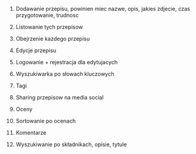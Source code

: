 1. Dodawanie przepisu, powinien miec nazwe, opis, jakies zdjecie, czas przygotowanie, trudnosc
2. Listowanie tych przepisow
3. Obejrzenie kazdego przepisu
4. Edycje przepisu

5. Logowanie + rejestracja  dla edytujacych


6. Wyszukiwarka po słowach kluczowych 
7. Tagi
8. Sharing przepisow na media social
9. Oceny
10. Sortowanie po ocenach
11. Komentarze



12. Wyszukiwanie po składnikach, opisie, tytule